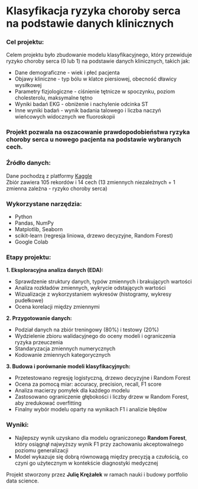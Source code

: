 # **Klasyfikacja ryzyka choroby serca na podstawie danych klinicznych**

### **Cel projektu:**  
Celem projektu było zbudowanie modelu klasyfikacyjnego, który przewiduje ryzyko choroby serca (0 lub 1) na podstawie danych klinicznych, takich jak: 
- Dane demograficzne - wiek i płeć pacjenta
- Objawy kliniczne - typ bólu w klatce piersiowej, obecność dławicy wysiłkowej
- Parametry fizjologiczne - ciśnienie tętnicze w spoczynku, poziom cholesterolu, maksymalne tętno
- Wyniki badań EKG - obniżenie i nachylenie odcinka ST
- Inne wyniki badań - wynik badania talowego i liczba naczyń wieńcowych widocznych we fluoroskopii

### **Projekt pozwala na oszacowanie prawdopodobieństwa ryzyka choroby serca u nowego pacjenta na podstawie wybranych cech.**

### **Źródło danych:**  
Dane pochodzą z  platformy [Kaggle](https://www.kaggle.com/datasets/johnsmith88/heart-disease-dataset)  
Zbiór zawiera 105 rekordów i 14 cech (13 zmiennych niezależnych + 1 zmienna zależna - ryzyko choroby serca)

### **Wykorzystane narzędzia:**
- Python
- Pandas, NumPy
- Matplotlib, Seaborn
- scikit-learn (regresja liniowa, drzewo decyzyjne, Random Forest)
- Google Colab

### **Etapy projektu:**  
**1.	Eksploracyjna analiza danych (EDA):**
-	Sprawdzenie struktury danych, typów zmiennych i brakujących wartości
-	Analiza rozkładów zmiennych, wykrycie odstających wartości
-	Wizualizacje z wykorzystaniem wykresów (histogramy, wykresy pudełkowe)
-	Ocena korelacji między zmiennymi

**2.	Przygotowanie danych:**
- Podział danych na zbiór treningowy (80%) i testowy (20%)
- Wydzielenie zbioru walidacyjnego do oceny modeli i ograniczenia ryzyka przeuczenia
- Standaryzacja zmiennych numerycznych
- Kodowanie zmiennych kategorycznych

**3.	Budowa i porównanie modeli klasyfikacyjnych:**
- Przetestowano regresję logistyczną, drzewo decyzyjne i Random Forest
- Ocena za pomocą miar: accuracy, precision, recall, F1 score
- Analiza macierzy pomyłek dla każdego modelu
- Zastosowano ograniczenie głębokości i liczby drzew w Random Forest, aby zredukować overfitting
- Finalny wybór modelu oparty na wynikach F1 i analizie błędów

### **Wyniki:**
- Najlepszy wynik uzyskano dla modelu ograniczonego **Random Forest**, który osiągnął najwyższy wynik F1 przy zachowaniu akceptowalnego poziomu generalizacji
- Model wykazuje się dobrą równowagą między precyzją a czułością, co czyni go użytecznym w kontekście diagnostyki medycznej

Projekt stworzony przez **Julię Krężałek** w ramach nauki i budowy portfolio data science.
